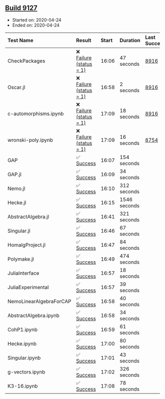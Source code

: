 ## [Build 9127](https://oscarci.mathematik.uni-kl.de/job/oscar/9127/)

* Started on: 2020-04-24
* Ended on: 2020-04-24

| Test Name    | Result | Start | Duration | Last Success | First Failure |
|:-------------|:-------|:------|:---------|:-------------|:--------------|
| CheckPackages | ❌ [Failure (status = 1)](https://oscarci.mathematik.uni-kl.de/job/oscar/9127/artifact/logs/build-9127/CheckPackages.log) | 16:06 | 47 seconds | [8916](https://oscarci.mathematik.uni-kl.de/job/oscar/8916/) | [8920](https://oscarci.mathematik.uni-kl.de/job/oscar/8920/) |
| Oscar.jl | ❌ [Failure (status = 1)](https://oscarci.mathematik.uni-kl.de/job/oscar/9127/artifact/logs/build-9127/Oscar.jl.log) | 16:58 | 2 seconds | [8916](https://oscarci.mathematik.uni-kl.de/job/oscar/8916/) | [8920](https://oscarci.mathematik.uni-kl.de/job/oscar/8920/) |
| c-automorphisms.ipynb | ❌ [Failure (status = 1)](https://oscarci.mathematik.uni-kl.de/job/oscar/9127/artifact/logs/build-9127/c-automorphisms.ipynb.log) | 17:09 | 18 seconds | [8916](https://oscarci.mathematik.uni-kl.de/job/oscar/8916/) | [8920](https://oscarci.mathematik.uni-kl.de/job/oscar/8920/) |
| wronski-poly.ipynb | ❌ [Failure (status = 1)](https://oscarci.mathematik.uni-kl.de/job/oscar/9127/artifact/logs/build-9127/wronski-poly.ipynb.log) | 17:09 | 16 seconds | [8754](https://oscarci.mathematik.uni-kl.de/job/oscar/8754/) | [8755](https://oscarci.mathematik.uni-kl.de/job/oscar/8755/) |
| GAP | ✅ [Success](https://oscarci.mathematik.uni-kl.de/job/oscar/9127/artifact/logs/build-9127/GAP.log) | 16:07 | 154 seconds |  |  |
| GAP.jl | ✅ [Success](https://oscarci.mathematik.uni-kl.de/job/oscar/9127/artifact/logs/build-9127/GAP.jl.log) | 16:09 | 34 seconds |  |  |
| Nemo.jl | ✅ [Success](https://oscarci.mathematik.uni-kl.de/job/oscar/9127/artifact/logs/build-9127/Nemo.jl.log) | 16:10 | 312 seconds |  |  |
| Hecke.jl | ✅ [Success](https://oscarci.mathematik.uni-kl.de/job/oscar/9127/artifact/logs/build-9127/Hecke.jl.log) | 16:15 | 1546 seconds |  |  |
| AbstractAlgebra.jl | ✅ [Success](https://oscarci.mathematik.uni-kl.de/job/oscar/9127/artifact/logs/build-9127/AbstractAlgebra.jl.log) | 16:41 | 321 seconds |  |  |
| Singular.jl | ✅ [Success](https://oscarci.mathematik.uni-kl.de/job/oscar/9127/artifact/logs/build-9127/Singular.jl.log) | 16:46 | 67 seconds |  |  |
| HomalgProject.jl | ✅ [Success](https://oscarci.mathematik.uni-kl.de/job/oscar/9127/artifact/logs/build-9127/HomalgProject.jl.log) | 16:47 | 84 seconds |  |  |
| Polymake.jl | ✅ [Success](https://oscarci.mathematik.uni-kl.de/job/oscar/9127/artifact/logs/build-9127/Polymake.jl.log) | 16:49 | 474 seconds |  |  |
| JuliaInterface | ✅ [Success](https://oscarci.mathematik.uni-kl.de/job/oscar/9127/artifact/logs/build-9127/JuliaInterface.log) | 16:57 | 18 seconds |  |  |
| JuliaExperimental | ✅ [Success](https://oscarci.mathematik.uni-kl.de/job/oscar/9127/artifact/logs/build-9127/JuliaExperimental.log) | 16:57 | 39 seconds |  |  |
| NemoLinearAlgebraForCAP | ✅ [Success](https://oscarci.mathematik.uni-kl.de/job/oscar/9127/artifact/logs/build-9127/NemoLinearAlgebraForCAP.log) | 16:58 | 40 seconds |  |  |
| AbstractAlgebra.ipynb | ✅ [Success](https://oscarci.mathematik.uni-kl.de/job/oscar/9127/artifact/logs/build-9127/AbstractAlgebra.ipynb.log) | 16:58 | 34 seconds |  |  |
| CohP1.ipynb | ✅ [Success](https://oscarci.mathematik.uni-kl.de/job/oscar/9127/artifact/logs/build-9127/CohP1.ipynb.log) | 16:59 | 61 seconds |  |  |
| Hecke.ipynb | ✅ [Success](https://oscarci.mathematik.uni-kl.de/job/oscar/9127/artifact/logs/build-9127/Hecke.ipynb.log) | 17:00 | 80 seconds |  |  |
| Singular.ipynb | ✅ [Success](https://oscarci.mathematik.uni-kl.de/job/oscar/9127/artifact/logs/build-9127/Singular.ipynb.log) | 17:01 | 43 seconds |  |  |
| g-vectors.ipynb | ✅ [Success](https://oscarci.mathematik.uni-kl.de/job/oscar/9127/artifact/logs/build-9127/g-vectors.ipynb.log) | 17:02 | 326 seconds |  |  |
| K3-16.ipynb | ✅ [Success](https://oscarci.mathematik.uni-kl.de/job/oscar/9127/artifact/logs/build-9127/K3-16.ipynb.log) | 17:08 | 78 seconds |  |  |
